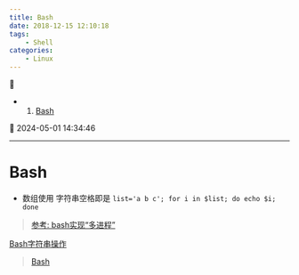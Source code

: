 ```yaml
---
title: Bash
date: 2018-12-15 12:10:18
tags: 
    - Shell
categories: 
    - Linux
---
```


💠

- 1. [Bash](#bash)

💠 2024-05-01 14:34:46
****************************************

# Bash

- 数组使用 字符串空格即是 `list='a b c'; for i in $list; do echo $i; done`

> [参考: bash实现“多进程”](http://www.cnitblog.com/sysop/archive/2008/11/03/50974.aspx)

[Bash字符串操作](https://www.cnblogs.com/chengmo/archive/2010/10/02/1841355.html)

> [Bash](https://github.com/skywind3000/awesome-cheatsheets/blob/master/languages/bash.sh)  

